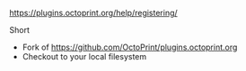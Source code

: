 https://plugins.octoprint.org/help/registering/

Short
* Fork of https://github.com/OctoPrint/plugins.octoprint.org
* Checkout to your local filesystem